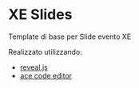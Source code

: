 XE Slides
====

Template di base per Slide evento XE

Realizzato utilizzando:
- [reveal.js](http://lab.hakim.se/reveal-js)
- [ace code editor](http://ace.c9.io/)